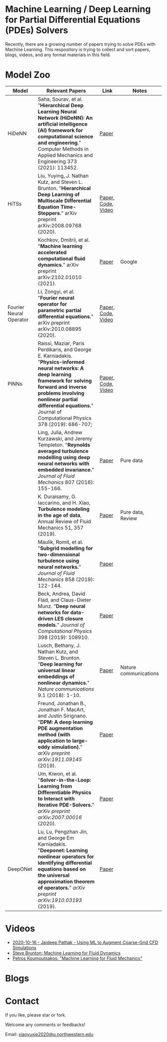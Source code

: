 # Machine Learning / Deep Learning for Partial Differential Equations (PDEs) Solvers

Recently, there are a growing number of papers trying to solve PDEs with Machine Learning. This respository is trying to collect and sort papers, blogs, videos, and any format materials in this field.

# Model Zoo

| Model                   | Relevant Papers                                              | Link                                                         | Notes             |
| ----------------------- | ------------------------------------------------------------ | ------------------------------------------------------------ | ----------------- |
| HiDeNN                  | Saha, Sourav, et al. "**Hierarchical Deep Learning Neural Network (HiDeNN): An artificial intelligence (AI) framework for computational science and engineering.**" Computer Methods in Applied Mechanics and Engineering 373 (2021): 113452. | [Paper](https://www.sciencedirect.com/science/article/pii/S004578252030637X) |                   |
| HiTSs                   | Liu, Yuying, J. Nathan Kutz, and Steven L. Brunton. "**Hierarchical Deep Learning of Multiscale Differential Equation Time-Steppers.**" arXiv preprint arXiv:2008.09768 (2020). | [Paper](http://arxiv.org/abs/2102.01010), [Code](https://github.com/luckystarufo/multiscale_HiTS), [Video](https://www.youtube.com/watch?v=Jfl3dIlSTrU) |                   |
|                         | Kochkov, Dmitrii, et al. "**Machine learning accelerated computational fluid dynamics.**" arXiv preprint arXiv:2102.01010 (2021). | [Paper](http://arxiv.org/abs/2102.01010)                     | Google            |
| Fourier Neural Operator | Li, Zongyi, et al. "**Fourier neural operator for parametric partial differential equations.**" arXiv preprint arXiv:2010.08895 (2020). | [Paper](https://arxiv.org/abs/2010.08895), [Code](https://github.com/zongyi-li/fourier_neural_operator), [Video](https://www.youtube.com/watch?v=IaS72aHrJKE) |                   |
| PINNs                   | Raissi, Maziar, Paris Perdikaris, and George E. Karniadakis. "**Physics-informed neural networks: A deep learning framework for solving forward and inverse problems involving nonlinear partial differential equations.**" Journal of Computational Physics 378 (2019): 686-707; | [Paper](https://www.sciencedirect.com/science/article/pii/S0021999118307125?casa_token=LpL_wvHQ4CIAAAAA:9xVIgdgQV8GJnbMHbNvP7Kv_gMncbyvEcVFUQI16hhdexW6B7Mzx03LJC4QSr9txfUZ3kI2OEQ), [Code](https://github.com/maziarraissi/PINNs), [Video](https://www.youtube.com/watch?v=ewaIDXjmRJAhttps://www.youtube.com/watch?v=ewaIDXjmRJA) |                   |
|                         | Ling, Julia, Andrew Kurzawski, and Jeremy Templeton. "**Reynolds averaged turbulence modelling using deep neural networks with embedded invariance.**" *Journal of Fluid Mechanics* 807 (2016): 155-166. | [Paper](https://www.cambridge.org/core/journals/journal-of-fluid-mechanics/article/reynolds-averaged-turbulence-modelling-using-deep-neural-networks-with-embedded-invariance/0B280EEE89C74A7BF651C422F8FBD1EB) | Pure data         |
|                         | K. Duraisamy, G. Iaccarino, and H. Xiao, **Turbulence modeling in the age of data**, Annual Review of Fluid Mechanics 51, 357 (2019). | [Paper](https://www.annualreviews.org/doi/abs/10.1146/annurev-fluid-010518-040547?casa_token=7LvRzlm9it8AAAAA:Fa4hR567KaYqPjKY60YzhlfxiPjg2vsQypN49usrW2ero3lYpVWjIDtq7UObUq3KYvEszTmNYnzs) | Pure data, Review |
|                         | Maulik, Romit, et al. "**Subgrid modelling for two-dimensional turbulence using neural networks.**" *Journal of Fluid Mechanics* 858 (2019): 122-144. | [Paper](https://www.cambridge.org/core/journals/journal-of-fluid-mechanics/article/subgrid-modelling-for-twodimensional-turbulence-using-neural-networks/10EDED1AEAA52C35F3E3A3BB6DC218C1) |                   |
|                         | Beck, Andrea, David Flad, and Claus-Dieter Munz. "**Deep neural networks for data-driven LES closure models.**" *Journal of Computational Physics* 398 (2019): 108910. | [Paper](https://www.sciencedirect.com/science/article/pii/S0021999119306151?casa_token=U_vDCbpgaBQAAAAA:c7WGYiEprQZkdOUhMJaMO4o0qjhklsjLl8ApCjdqsjA4mt-pHTIySAIGcUELOn6Zr6ggOAwoQQ) |                   |
|                         | Lusch, Bethany, J. Nathan Kutz, and Steven L. Brunton. "**Deep learning for universal linear embeddings of nonlinear dynamics.**" *Nature communications* 9.1 (2018): 1-10. | [Paper](https://www.nature.com/articles/s41467-018-07210-0)  | Nature communications |
|                         | Freund, Jonathan B., Jonathan F. MacArt, and Justin Sirignano. "**DPM: A deep learning PDE augmentation method (with application to large-eddy simulation).**" *arXiv preprint arXiv:1911.09145* (2019). | [Paper](https://arxiv.org/abs/1911.09145https://arxiv.org/abs/1911.09145) |                   |
|                         | Um, Kiwon, et al. "**Solver-in-the-Loop: Learning from Differentiable Physics to Interact with Iterative PDE-Solvers.**" *arXiv preprint arXiv:2007.00016* (2020). | [Paper](https://arxiv.org/abs/2007.00016)                    |                   |
| DeepONet | Lu, Lu, Pengzhan Jin, and George Em Karniadakis. "**Deeponet: Learning nonlinear operators for identifying differential equations based on the universal approximation theorem of operators.**" *arXiv preprint arXiv:1910.03193* (2019). | [Paper](http://arxiv-export-lb.library.cornell.edu/pdf/1910.03193) | |

# Videos
- [2020-10-16 - Jaideep Pathak - Using ML to Augment Coarse-Grid CFD Simulations](https://www.youtube.com/watch?v=2Ab-8xTI89c)
- [Steve Brunton: Machine Learning for Fluid Dynamics](https://www.youtube.com/watch?v=20vB4MzAbCwv)
- [Petros Koumoutsakos: "Machine Learning for Fluid Mechanics"](https://www.youtube.com/watch?v=gv20VsKqgpc)

# Blogs

# Contact
If you like, please star or fork.

Welcome any comments or feedbacks!

Email: xiaoyuxie2020@u.northwestern.edu

